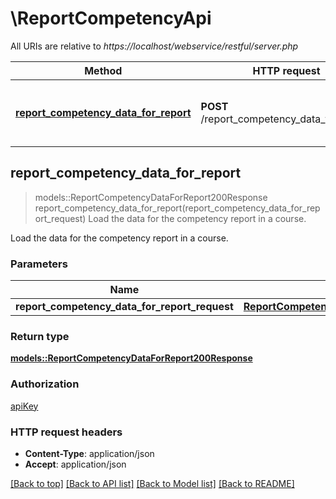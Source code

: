 # \ReportCompetencyApi

All URIs are relative to *https://localhost/webservice/restful/server.php*

Method | HTTP request | Description
------------- | ------------- | -------------
[**report_competency_data_for_report**](ReportCompetencyApi.md#report_competency_data_for_report) | **POST** /report_competency_data_for_report | Load the data for the competency report in a course.



## report_competency_data_for_report

> models::ReportCompetencyDataForReport200Response report_competency_data_for_report(report_competency_data_for_report_request)
Load the data for the competency report in a course.

Load the data for the competency report in a course.

### Parameters


Name | Type | Description  | Required | Notes
------------- | ------------- | ------------- | ------------- | -------------
**report_competency_data_for_report_request** | [**ReportCompetencyDataForReportRequest**](ReportCompetencyDataForReportRequest.md) |  | [required] |

### Return type

[**models::ReportCompetencyDataForReport200Response**](report_competency_data_for_report_200_response.md)

### Authorization

[apiKey](../README.md#apiKey)

### HTTP request headers

- **Content-Type**: application/json
- **Accept**: application/json

[[Back to top]](#) [[Back to API list]](../README.md#documentation-for-api-endpoints) [[Back to Model list]](../README.md#documentation-for-models) [[Back to README]](../README.md)

